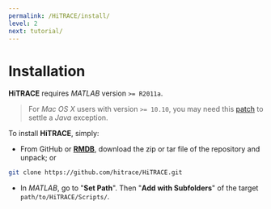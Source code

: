 ```yaml
---
permalink: /HiTRACE/install/
level: 2
next: tutorial/
---
```


# Installation

**HiTRACE** requires *MATLAB* version `>= R2011a`. 

> For *Mac OS X* users with version `>= 10.10`, you may need this [patch](https://www.mathworks.com/support/bugreports/1098655) to settle a *Java* exception.

To install **HiTRACE**, simply:

- From GitHub or [**RMDB**](https://rmdb.stanford.edu/tools/), download the zip or tar file of the repository and unpack; or 

```bash
git clone https://github.com/hitrace/HiTRACE.git
```

- In *MATLAB*, go to "**Set Path**". Then "**Add with Subfolders**" of the target `path/to/HiTRACE/Scripts/`.

